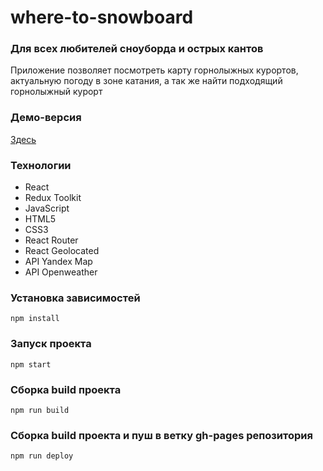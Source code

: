 # where-to-snowboard

### Для всех любителей сноуборда и острых кантов

<p>Приложение позволяет посмотреть карту горнолыжных курортов, актуальную погоду в зоне катания, а так же найти подходящий горнолыжный курорт</p>

### Демо-версия

[Здесь](https://mmakeeva.github.io/where-to-snowboard/)

### Технологии

-   React
-   Redux Toolkit
-   JavaScript
-   HTML5
-   CSS3
-   React Router
-   React Geolocated
-   API Yandex Map
-   API Openweather

### Установка зависимостей

`npm install`

### Запуск проекта

`npm start`

### Сборка build проекта

`npm run build`

### Сборка build проекта и пуш в ветку gh-pages репозитория

`npm run deploy`
